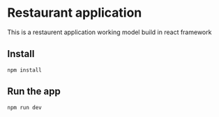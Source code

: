 # Restaurant application

This is a restaurent application working model build in react framework

## Install

    npm install

## Run the app

    npm run dev
